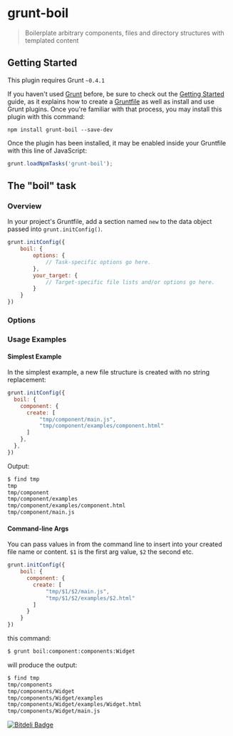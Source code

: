 # grunt-boil

> Boilerplate arbitrary components, files and directory structures with templated content

## Getting Started
This plugin requires Grunt `~0.4.1`

If you haven't used [Grunt](http://gruntjs.com/) before, be sure to check out the [Getting Started](http://gruntjs.com/getting-started) guide, as it explains how to create a [Gruntfile](http://gruntjs.com/sample-gruntfile) as well as install and use Grunt plugins. Once you're familiar with that process, you may install this plugin with this command:

```shell
npm install grunt-boil --save-dev
```

Once the plugin has been installed, it may be enabled inside your Gruntfile with this line of JavaScript:

```js
grunt.loadNpmTasks('grunt-boil');
```

## The "boil" task

### Overview
In your project's Gruntfile, add a section named `new` to the data object passed into `grunt.initConfig()`.

```js
grunt.initConfig({
    boil: {
        options: {
            // Task-specific options go here.
        },
        your_target: {
            // Target-specific file lists and/or options go here.
        }
    }
})
```

### Options

### Usage Examples

#### Simplest Example
In the simplest example, a new file structure is created with no string replacement:

```js
grunt.initConfig({
  boil: {
    component: {
      create: [
          "tmp/component/main.js",
          "tmp/component/examples/component.html"
      ]
    },
  },
})
```

Output: 

```sh
$ find tmp
tmp
tmp/component
tmp/component/examples
tmp/component/examples/component.html
tmp/component/main.js
```

#### Command-line Args
You can pass values in from the command line to insert into your created file name or content. `$1` is the first arg value, `$2` the second etc.

```js
grunt.initConfig({
    boil: {
      component: {
        create: [
            "tmp/$1/$2/main.js",
            "tmp/$1/$2/examples/$2.html"
        ]
      }
    }
})
```

this command: 
```sh
$ grunt boil:component:components:Widget
```

will produce the output: 
```sh
$ find tmp
tmp/components
tmp/components/Widget
tmp/components/Widget/examples
tmp/components/Widget/examples/Widget.html
tmp/components/Widget/main.js
```

[![Bitdeli Badge](https://d2weczhvl823v0.cloudfront.net/75lb/grunt-boil/trend.png)](https://bitdeli.com/free "Bitdeli Badge")
